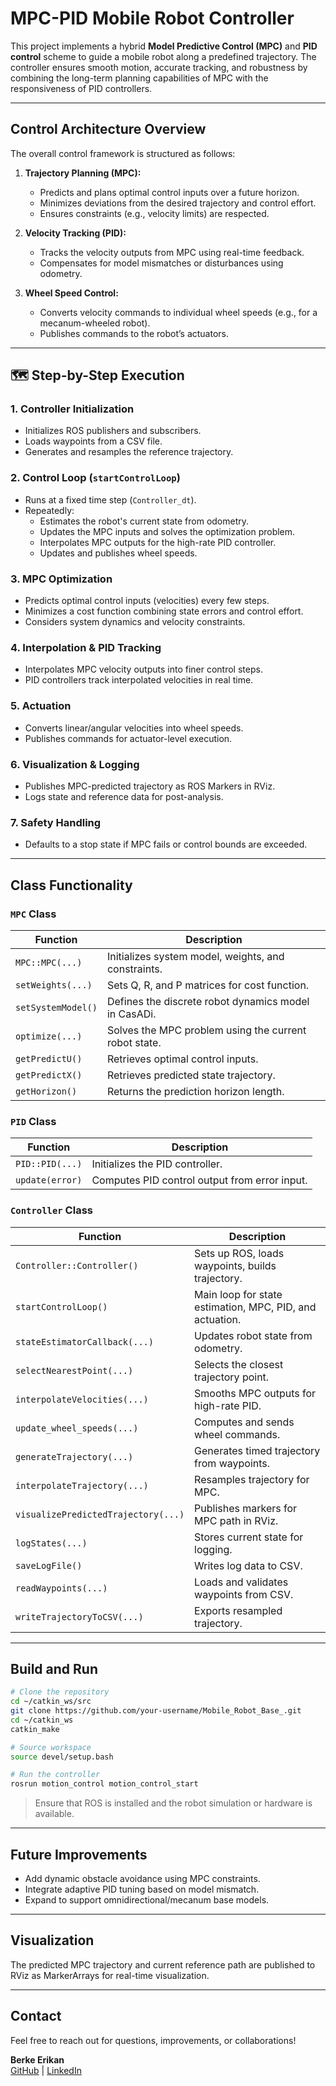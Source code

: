 #  MPC-PID Mobile Robot Controller

This project implements a hybrid **Model Predictive Control (MPC)** and **PID control** scheme to guide a mobile robot along a predefined trajectory. The controller ensures smooth motion, accurate tracking, and robustness by combining the long-term planning capabilities of MPC with the responsiveness of PID controllers.

---

##  Control Architecture Overview

The overall control framework is structured as follows:

1. **Trajectory Planning (MPC):**
   - Predicts and plans optimal control inputs over a future horizon.
   - Minimizes deviations from the desired trajectory and control effort.
   - Ensures constraints (e.g., velocity limits) are respected.

2. **Velocity Tracking (PID):**
   - Tracks the velocity outputs from MPC using real-time feedback.
   - Compensates for model mismatches or disturbances using odometry.

3. **Wheel Speed Control:**
   - Converts velocity commands to individual wheel speeds (e.g., for a mecanum-wheeled robot).
   - Publishes commands to the robot’s actuators.

---

## 🗺️ Step-by-Step Execution

### 1. Controller Initialization
- Initializes ROS publishers and subscribers.
- Loads waypoints from a CSV file.
- Generates and resamples the reference trajectory.

### 2. Control Loop (`startControlLoop`)
- Runs at a fixed time step (`Controller_dt`).
- Repeatedly:
  - Estimates the robot's current state from odometry.
  - Updates the MPC inputs and solves the optimization problem.
  - Interpolates MPC outputs for the high-rate PID controller.
  - Updates and publishes wheel speeds.

### 3. MPC Optimization
- Predicts optimal control inputs (velocities) every few steps.
- Minimizes a cost function combining state errors and control effort.
- Considers system dynamics and velocity constraints.

### 4. Interpolation & PID Tracking
- Interpolates MPC velocity outputs into finer control steps.
- PID controllers track interpolated velocities in real time.

### 5. Actuation
- Converts linear/angular velocities into wheel speeds.
- Publishes commands for actuator-level execution.

### 6. Visualization & Logging
- Publishes MPC-predicted trajectory as ROS Markers in RViz.
- Logs state and reference data for post-analysis.

### 7. Safety Handling
- Defaults to a stop state if MPC fails or control bounds are exceeded.

---

##  Class Functionality

###  `MPC` Class
| Function | Description |
|---------|-------------|
| `MPC::MPC(...)` | Initializes system model, weights, and constraints. |
| `setWeights(...)` | Sets Q, R, and P matrices for cost function. |
| `setSystemModel()` | Defines the discrete robot dynamics model in CasADi. |
| `optimize(...)` | Solves the MPC problem using the current robot state. |
| `getPredictU()` | Retrieves optimal control inputs. |
| `getPredictX()` | Retrieves predicted state trajectory. |
| `getHorizon()` | Returns the prediction horizon length. |

###  `PID` Class
| Function | Description |
|---------|-------------|
| `PID::PID(...)` | Initializes the PID controller. |
| `update(error)` | Computes PID control output from error input. |

###  `Controller` Class
| Function | Description |
|---------|-------------|
| `Controller::Controller()` | Sets up ROS, loads waypoints, builds trajectory. |
| `startControlLoop()` | Main loop for state estimation, MPC, PID, and actuation. |
| `stateEstimatorCallback(...)` | Updates robot state from odometry. |
| `selectNearestPoint(...)` | Selects the closest trajectory point. |
| `interpolateVelocities(...)` | Smooths MPC outputs for high-rate PID. |
| `update_wheel_speeds(...)` | Computes and sends wheel commands. |
| `generateTrajectory(...)` | Generates timed trajectory from waypoints. |
| `interpolateTrajectory(...)` | Resamples trajectory for MPC. |
| `visualizePredictedTrajectory(...)` | Publishes markers for MPC path in RViz. |
| `logStates(...)` | Stores current state for logging. |
| `saveLogFile()` | Writes log data to CSV. |
| `readWaypoints(...)` | Loads and validates waypoints from CSV. |
| `writeTrajectoryToCSV(...)` | Exports resampled trajectory. |

---




## Build and Run

```bash
# Clone the repository
cd ~/catkin_ws/src
git clone https://github.com/your-username/Mobile_Robot_Base_.git
cd ~/catkin_ws
catkin_make

# Source workspace
source devel/setup.bash

# Run the controller
rosrun motion_control motion_control_start
```

>  Ensure that ROS is installed and the robot simulation or hardware is available.

---

##  Future Improvements

- Add dynamic obstacle avoidance using MPC constraints.
- Integrate adaptive PID tuning based on model mismatch.
- Expand to support omnidirectional/mecanum base models.

---

##  Visualization

The predicted MPC trajectory and current reference path are published to RViz as MarkerArrays for real-time visualization.

---

##  Contact

Feel free to reach out for questions, improvements, or collaborations!

**Berke Erikan**  
 [GitHub](https://github.com/berkeerikan) | [LinkedIn](https://www.linkedin.com/in/aerikan/)
